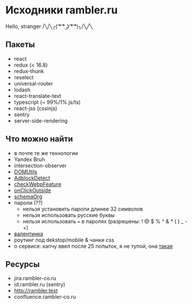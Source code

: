 # Исходники rambler.ru
Hello, stranger /╲/╲╭( ͡° ͡° ͜ʖ ͡° ͡°)╮/╲╱╲

## Пакеты
- react
- redux (< 16.8)
- redux-thunk
- reselect
- universal-router
- lodash
- react-translate-text
- typescript (~ 99%/1% js/ts)
- react-jss (cssinjs)
- sentry
- server-side-rendering

## Что можно найти
- в почте те же технологии
- Yandex Bruh
- intersection-observer
- [DOMUtils][domutils]
- [AdblockDetect][adblock]
- [checkWebpFeature][checkWebpFeature]
- [onClickOutside][onClickOutside]
- [schemaOrg][schemaOrg]
- пароли (??)
  - нельзя установить пароли длинее 32 символов
  - нельзя использовать русские буквы
  - нельзя использовать `=` в паролях (разрешены: ! @ $ % ^ & * ( ) _ - +)
- [валентинка][valet]
- роутинг под dekstop/mobile & чанки css
- о сервисе: капчу ввел после 25 попыток, я не тупой, она [такая][captcha]

## Ресурсы
- jira.rambler-co.ru
- id.rambler.ru (sentry)
- http://rambler.test
- confluence.rambler-co.ru

[domutils]: <./src/core/DOMUtils.js>
[adblock]: <./src/components/AdblockDetect/index.js>
[checkWebpFeature]: <./src/core/browserOSDetect.js>
[valet]: <./src/routes/desktop/>
[captcha]: <./captcha.png>
[onClickOutside]: <./src/core/HOCs/onClickOutside.js>
[schemaOrg]: <./src/core/schemaOrg.js>
